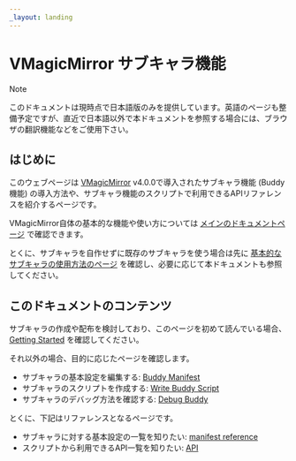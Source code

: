 ```yaml
---
_layout: landing
---
```


# VMagicMirror サブキャラ機能

> [!NOTE]
> このドキュメントは現時点で日本語版のみを提供しています。英語のページも整備予定ですが、直近で日本語以外で本ドキュメントを参照する場合には、ブラウザの翻訳機能などをご使用下さい。

## はじめに

このウェブページは [VMagicMirror](https://malaybaku.github.io/VMagicMirror/) v4.0.0で導入されたサブキャラ機能 (Buddy機能) の導入方法や、サブキャラ機能のスクリプトで利用できるAPIリファレンスを紹介するページです。

VMagicMirror自体の基本的な機能や使い方については [メインのドキュメントページ](https://malaybaku.github.io/VMagicMirror/) で確認できます。

とくに、サブキャラを自作せずに既存のサブキャラを使う場合は先に [基本的なサブキャラの使用方法のページ](https://malaybaku.github.io/VMagicMirror/docs/buddy) を確認し、必要に応じて本ドキュメントも参照してください。


## このドキュメントのコンテンツ

サブキャラの作成や配布を検討しており、このページを初めて読んでいる場合、 [Getting Started](xref:doc-getting-started) を確認してください。

それ以外の場合、目的に応じたページを確認します。

- サブキャラの基本設定を編集する: [Buddy Manifest](xref:doc-buddy-manifest)
- サブキャラのスクリプトを作成する: [Write Buddy Script](xref:doc-write-buddy-script)
- サブキャラのデバッグ方法を確認する: [Debug Buddy](xref:doc-debug-buddy)

とくに、下記はリファレンスとなるページです。

- サブキャラに対する基本設定の一覧を知りたい: [manifest reference](xref:ref-manifest-json)
- スクリプトから利用できるAPI一覧を知りたい: [API](xref:VMagicMirror.Buddy)
